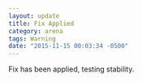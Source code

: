 ```yaml
---
layout: update
title: Fix Applied
category: arena
tags: Warning
date: "2015-11-15 00:03:34 -0500"
---
```


Fix has been applied, testing stability.
